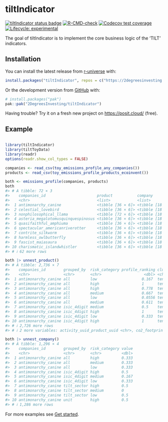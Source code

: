 
<!-- README.md is generated from README.Rmd. Please edit that file -->

# tiltIndicator

<!-- badges: start -->

[![tiltIndicator status
badge](https://2degreesinvesting.r-universe.dev/badges/tiltIndicator)](https://2degreesinvesting.r-universe.dev/tiltIndicator)
[![R-CMD-check](https://github.com/2DegreesInvesting/tiltIndicator/actions/workflows/R-CMD-check.yaml/badge.svg)](https://github.com/2DegreesInvesting/tiltIndicator/actions/workflows/R-CMD-check.yaml)
[![Codecov test
coverage](https://codecov.io/gh/2DegreesInvesting/tiltIndicator/branch/main/graph/badge.svg)](https://app.codecov.io/gh/2DegreesInvesting/tiltIndicator?branch=main)
[![Lifecycle:
experimental](https://img.shields.io/badge/lifecycle-experimental-orange.svg)](https://lifecycle.r-lib.org/articles/stages.html#experimental)
<!-- badges: end -->

The goal of tiltIndicator is to implement the core business logic of the
‘TILT’ indicators.

## Installation

You can install the latest release from
[r-universe](https://r-universe.dev/) with:

``` r
install.packages("tiltIndicator", repos = c("https://2degreesinvesting.r-universe.dev", getOption("repos")))
```

Or the development version from [GitHub](https://github.com/) with:

``` r
# install.packages("pak")
pak::pak("2DegreesInvesting/tiltIndicator")
```

Having trouble? Try it on a fresh new project on <https://posit.cloud/>
(free).

## Example

``` r

library(tiltIndicator)
library(tiltToyData)
library(readr)
options(readr.show_col_types = FALSE)

companies <- read_csv(toy_emissions_profile_any_companies())
products <- read_csv(toy_emissions_profile_products_ecoinvent())

both <- emissions_profile(companies, products)
both
#> # A tibble: 72 × 3
#>    companies_id                       product           company          
#>    <chr>                              <list>            <list>           
#>  1 antimonarchy_canine                <tibble [36 × 6]> <tibble [18 × 3]>
#>  2 celestial_lovebird                 <tibble [36 × 6]> <tibble [18 × 3]>
#>  3 nonphilosophical_llama             <tibble [72 × 6]> <tibble [18 × 3]>
#>  4 asteria_megalotomusquinquespinosus <tibble [36 × 6]> <tibble [18 × 3]>
#>  5 quasifaithful_amphiuma             <tibble [36 × 6]> <tibble [18 × 3]>
#>  6 spectacular_americanriverotter     <tibble [36 × 6]> <tibble [18 × 3]>
#>  7 contrite_silkworm                  <tibble [36 × 6]> <tibble [18 × 3]>
#>  8 harmless_owlbutterfly              <tibble [36 × 6]> <tibble [18 × 3]>
#>  9 fascist_maiasaura                  <tibble [36 × 6]> <tibble [18 × 3]>
#> 10 charismatic_islandwhistler         <tibble [36 × 6]> <tibble [18 × 3]>
#> # ℹ 62 more rows

both |> unnest_product()
#> # A tibble: 2,736 × 7
#>    companies_id        grouped_by  risk_category profile_ranking clustered
#>    <chr>               <chr>       <chr>                   <dbl> <chr>    
#>  1 antimonarchy_canine all         low                    0.167  tent     
#>  2 antimonarchy_canine all         high                   1      tent     
#>  3 antimonarchy_canine all         high                   0.778  tent     
#>  4 antimonarchy_canine all         medium                 0.667  tent     
#>  5 antimonarchy_canine all         low                    0.0556 tent     
#>  6 antimonarchy_canine all         medium                 0.611  tent     
#>  7 antimonarchy_canine isic_4digit medium                 0.5    tent     
#>  8 antimonarchy_canine isic_4digit high                   1      tent     
#>  9 antimonarchy_canine isic_4digit low                    0.333  tent     
#> 10 antimonarchy_canine isic_4digit high                   1      tent     
#> # ℹ 2,726 more rows
#> # ℹ 2 more variables: activity_uuid_product_uuid <chr>, co2_footprint <dbl>

both |> unnest_company()
#> # A tibble: 1,296 × 4
#>    companies_id        grouped_by  risk_category value
#>    <chr>               <chr>       <chr>         <dbl>
#>  1 antimonarchy_canine all         high          0.333
#>  2 antimonarchy_canine all         medium        0.333
#>  3 antimonarchy_canine all         low           0.333
#>  4 antimonarchy_canine isic_4digit high          0.5  
#>  5 antimonarchy_canine isic_4digit medium        0.167
#>  6 antimonarchy_canine isic_4digit low           0.333
#>  7 antimonarchy_canine tilt_sector high          0.5  
#>  8 antimonarchy_canine tilt_sector medium        0    
#>  9 antimonarchy_canine tilt_sector low           0.5  
#> 10 antimonarchy_canine unit        high          0.5  
#> # ℹ 1,286 more rows
```

For more examples see [Get
started](https://2degreesinvesting.github.io/tiltIndicator/articles/tiltIndicator.html).
